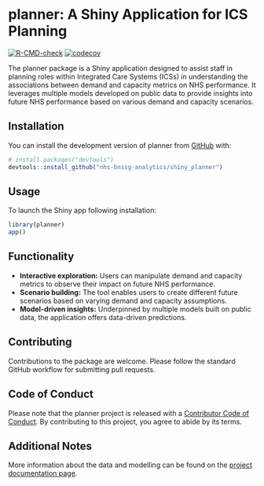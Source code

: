 
<!-- README.md is generated from README.Rmd. Please edit that file -->

# planner: A Shiny Application for ICS Planning

<!-- badges: start -->

[![R-CMD-check](https://github.com/nhs-bnssg-analytics/shiny_planner/actions/workflows/R-CMD-check.yaml/badge.svg)](https://github.com/nhs-bnssg-analytics/shiny_planner/actions/workflows/R-CMD-check.yaml)
[![codecov](https://codecov.io/gh/nhs-bnssg-analytics/shiny_planner/graph/badge.svg?token=XE87POPK37)](https://codecov.io/gh/nhs-bnssg-analytics/shiny_planner)
<!-- badges: end -->

The planner package is a Shiny application designed to assist staff in
planning roles within Integrated Care Systems (ICSs) in understanding
the associations between demand and capacity metrics on NHS performance.
It leverages multiple models developed on public data to provide
insights into future NHS performance based on various demand and
capacity scenarios.

## Installation

You can install the development version of planner from
[GitHub](https://github.com/) with:

``` r
# install.packages("devtools")
devtools::install_github("nhs-bnssg-analytics/shiny_planner")
```

## Usage

To launch the Shiny app following installation:

``` r
library(planner)
app()
```

## Functionality

- **Interactive exploration:** Users can manipulate demand and capacity
  metrics to observe their impact on future NHS performance.
- **Scenario building:** The tool enables users to create different
  future scenarios based on varying demand and capacity assumptions.
- **Model-driven insights:** Underpinned by multiple models built on
  public data, the application offers data-driven predictions.

## Contributing

Contributions to the package are welcome. Please follow the standard
GitHub workflow for submitting pull requests.

## Code of Conduct

Please note that the planner project is released with a [Contributor
Code of
Conduct](https://contributor-covenant.org/version/2/1/CODE_OF_CONDUCT.html).
By contributing to this project, you agree to abide by its terms.

## Additional Notes

More information about the data and modelling can be found on the
[project documentation
page](https://nhs-bnssg-analytics.github.io/d_and_c/outputs/01_index.html).
